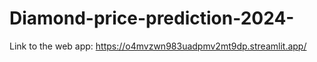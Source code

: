 # Diamond-price-prediction-2024-
Link to the web app: https://o4mvzwn983uadpmv2mt9dp.streamlit.app/
